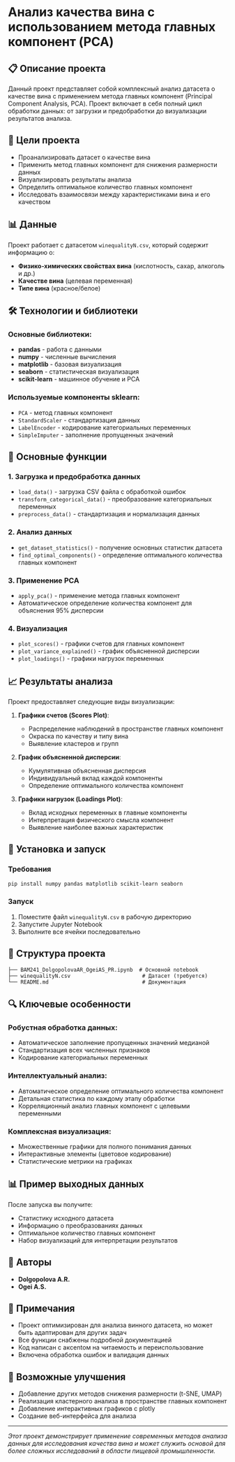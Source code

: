 # Анализ качества вина с использованием метода главных компонент (PCA)

## 📋 Описание проекта

Данный проект представляет собой комплексный анализ датасета о качестве вина с применением метода главных компонент (Principal Component Analysis, PCA). Проект включает в себя полный цикл обработки данных: от загрузки и предобработки до визуализации результатов анализа.

## 🎯 Цели проекта

- Проанализировать датасет о качестве вина
- Применить метод главных компонент для снижения размерности данных
- Визуализировать результаты анализа
- Определить оптимальное количество главных компонент
- Исследовать взаимосвязи между характеристиками вина и его качеством

## 📊 Данные

Проект работает с датасетом `winequalityN.csv`, который содержит информацию о:
- **Физико-химических свойствах вина** (кислотность, сахар, алкоголь и др.)
- **Качестве вина** (целевая переменная)
- **Типе вина** (красное/белое)

## 🛠️ Технологии и библиотеки

### Основные библиотеки:
- **pandas** - работа с данными
- **numpy** - численные вычисления
- **matplotlib** - базовая визуализация
- **seaborn** - статистическая визуализация
- **scikit-learn** - машинное обучение и PCA

### Используемые компоненты sklearn:
- `PCA` - метод главных компонент
- `StandardScaler` - стандартизация данных
- `LabelEncoder` - кодирование категориальных переменных
- `SimpleImputer` - заполнение пропущенных значений

## 🚀 Основные функции

### 1. Загрузка и предобработка данных
- `load_data()` - загрузка CSV файла с обработкой ошибок
- `transform_categorical_data()` - преобразование категориальных переменных
- `preprocess_data()` - стандартизация и нормализация данных

### 2. Анализ данных
- `get_dataset_statistics()` - получение основных статистик датасета
- `find_optimal_components()` - определение оптимального количества главных компонент

### 3. Применение PCA
- `apply_pca()` - применение метода главных компонент
- Автоматическое определение количества компонент для объяснения 95% дисперсии

### 4. Визуализация
- `plot_scores()` - графики счетов для главных компонент
- `plot_variance_explained()` - график объясненной дисперсии
- `plot_loadings()` - графики нагрузок переменных

## 📈 Результаты анализа

Проект предоставляет следующие виды визуализации:

1. **Графики счетов (Scores Plot)**:
   - Распределение наблюдений в пространстве главных компонент
   - Окраска по качеству и типу вина
   - Выявление кластеров и групп

2. **График объясненной дисперсии**:
   - Кумулятивная объясненная дисперсия
   - Индивидуальный вклад каждой компоненты
   - Определение оптимального количества компонент

3. **Графики нагрузок (Loadings Plot)**:
   - Вклад исходных переменных в главные компоненты
   - Интерпретация физического смысла компонент
   - Выявление наиболее важных характеристик

## 🔧 Установка и запуск

### Требования
```bash
pip install numpy pandas matplotlib scikit-learn seaborn
```

### Запуск
1. Поместите файл `winequalityN.csv` в рабочую директорию
2. Запустите Jupyter Notebook
3. Выполните все ячейки последовательно

## 📁 Структура проекта

```
├── BAM241_DolgopolovaAR_OgeiAS_PR.ipynb  # Основной notebook
├── winequalityN.csv                       # Датасет (требуется)
└── README.md                              # Документация
```

## 🔍 Ключевые особенности

### Робустная обработка данных:
- Автоматическое заполнение пропущенных значений медианой
- Стандартизация всех численных признаков
- Кодирование категориальных переменных

### Интеллектуальный анализ:
- Автоматическое определение оптимального количества компонент
- Детальная статистика по каждому этапу обработки
- Корреляционный анализ главных компонент с целевыми переменными

### Комплексная визуализация:
- Множественные графики для полного понимания данных
- Интерактивные элементы (цветовое кодирование)
- Статистические метрики на графиках

## 📊 Пример выходных данных

После запуска вы получите:
- Статистику исходного датасета
- Информацию о преобразованиях данных
- Оптимальное количество главных компонент
- Набор визуализаций для интерпретации результатов

## 👥 Авторы

- **Dolgopolova A.R.**
- **Ogei A.S.**

## 📝 Примечания

- Проект оптимизирован для анализа винного датасета, но может быть адаптирован для других задач
- Все функции снабжены подробной документацией
- Код написан с акcentом на читаемость и переиспользование
- Включена обработка ошибок и валидация данных

## 🔄 Возможные улучшения

- Добавление других методов снижения размерности (t-SNE, UMAP)
- Реализация кластерного анализа в пространстве главных компонент
- Добавление интерактивных графиков с plotly
- Создание веб-интерфейса для анализа

---

*Этот проект демонстрирует применение современных методов анализа данных для исследования качества вина и может служить основой для более сложных исследований в области пищевой промышленности.*
